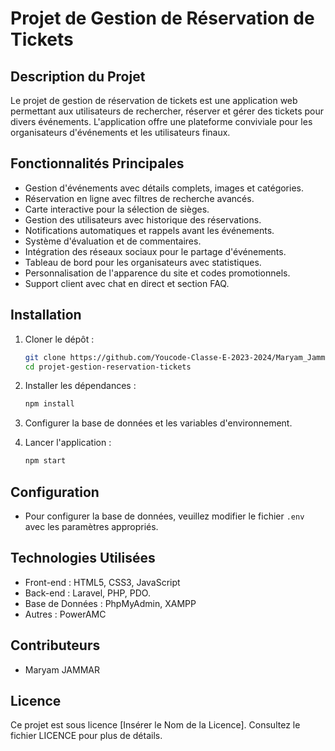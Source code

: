 # Projet de Gestion de Réservation de Tickets

## Description du Projet

Le projet de gestion de réservation de tickets est une application web permettant aux utilisateurs de rechercher, réserver et gérer des tickets pour divers événements. L'application offre une plateforme conviviale pour les organisateurs d'événements et les utilisateurs finaux.

## Fonctionnalités Principales

- Gestion d'événements avec détails complets, images et catégories.
- Réservation en ligne avec filtres de recherche avancés.
- Carte interactive pour la sélection de sièges.
- Gestion des utilisateurs avec historique des réservations.
- Notifications automatiques et rappels avant les événements.
- Système d'évaluation et de commentaires.
- Intégration des réseaux sociaux pour le partage d'événements.
- Tableau de bord pour les organisateurs avec statistiques.
- Personnalisation de l'apparence du site et codes promotionnels.
- Support client avec chat en direct et section FAQ.

## Installation

1. Cloner le dépôt :

    ```bash
    git clone https://github.com/Youcode-Classe-E-2023-2024/Maryam_Jammar_Fil_Rouge.git
    cd projet-gestion-reservation-tickets
    ```

2. Installer les dépendances :

    ```bash
    npm install
    ```

3. Configurer la base de données et les variables d'environnement.

4. Lancer l'application :

    ```bash
    npm start
    ```

## Configuration

- Pour configurer la base de données, veuillez modifier le fichier `.env` avec les paramètres appropriés.

## Technologies Utilisées

- Front-end : HTML5, CSS3, JavaScript
- Back-end : Laravel, PHP, PDO.
- Base de Données : PhpMyAdmin, XAMPP
- Autres : PowerAMC

## Contributeurs

- Maryam JAMMAR

## Licence

Ce projet est sous licence [Insérer le Nom de la Licence]. Consultez le fichier LICENCE pour plus de détails.
